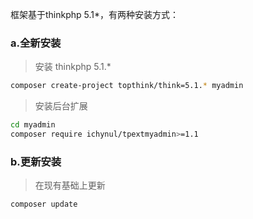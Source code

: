 框架基于thinkphp 5.1*，有两种安装方式：
### a.全新安装
>安装 thinkphp 5.1.*
```bash
composer create-project topthink/think=5.1.* myadmin
```
>安装后台扩展

```bash
cd myadmin
composer require ichynul/tpextmyadmin>=1.1
```
### b.更新安装
>在现有基础上更新
```bash
composer update
```